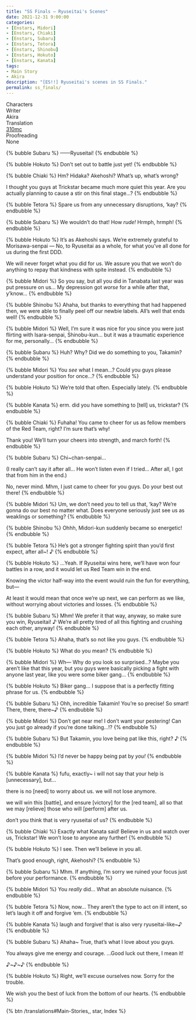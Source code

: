 ```yaml
---
title: "SS Finals – Ryuseitai's Scenes"
date: 2021-12-31 9:00:00
categories:
- [Enstars, Midori]
- [Enstars, Chiaki]
- [Enstars, Subaru]
- [Enstars, Tetora]
- [Enstars, Shinobu]
- [Enstars, Hokuto]
- [Enstars, Kanata]
tags:
- Main Story
- Akira
description: "[ES!!] Ryuseitai's scenes in SS Finals."
permalink: ss_finals/
---
```

<div class="three-wrapper" style="--storyColor:#965e7d;--storyColor-rgb:150,94,125;--storyColor-h:326.8;--storyColor-s: 23%;--storyColor-l:47.8%;">
    <div class="info-area">
        <div class="info">
            <div class="info-item characters">
                <div class="label">
                    Characters
                </div>
                <div class="value">
								<a href="/categories/Enstars/Chiaki" character="Chiaki"></a>
		            <a href="/categories/Enstars/Midori" character="Midori"></a>
		            <a href="/categories/Enstars/Tetora" character="Tetora"></a>
		            <a href="/categories/Enstars/Shinobu" character="Shinobu"></a>
                <a href="/categories/Enstars/Kanata" character="Kanata"></a>
                <a href="/categories/Enstars/Hokuto" character="Hokuto"></a>
                <a href="/categories/Enstars/Subaru" character="Subaru"></a>
                </div>
            </div>
            <div class="info-item one">
                <div class="label">
                    Writer
                </div>
                <div class="value">
                    Akira
                </div>
            </div>
            <div class="info-item two">
                <div class="label">
                    Translation
                </div>
                <div class="value">
                    <a href="/about">310mc</a>
                </div>
            </div>
            <div class="info-item three">
                <div class="label">
                   Proofreading
                </div>
                <div class="value">
                    None
                </div>
            </div>
        </div>
    </div>
</div>

<!-- more -->

{% bubble Subaru %}
——Ryuseitai!
{% endbubble %}

{% bubble Hokuto %}
Don’t set out to battle just yet!
{% endbubble %}

{% bubble Chiaki %}
Hm? Hidaka? Akehoshi? What’s up, what’s wrong?

I thought you guys at Trickstar became much more quiet this year. Are you actually planning to cause a stir on this final stage…?
{% endbubble %}

{% bubble Tetora %}
Spare us from any unnecessary disruptions, ‘kay?
{% endbubble %}

{% bubble Subaru %}
We wouldn’t do that! How *rude!* Hrmph, hrmph!
{% endbubble %}

{% bubble Hokuto %}
It’s as Akehoshi says. We’re extremely grateful to Morisawa-senpai — No, to Ryuseitai as a whole, for what you’ve all done for us during the first DDD.

We will never forget what you did for us. We assure you that we won’t do anything to repay that kindness with spite instead.
{% endbubble %}

{% bubble Midori %}
So you say, but all you did in Tanabata last year was put pressure on us… My depression got <em>worse</em> for a while after that, y’know…
{% endbubble %}

{% bubble Shinobu %}
Ahaha, but thanks to everything that had happened then, we were able to finally peel off our newbie labels. All’s well that ends well!
{% endbubble %}

{% bubble Midori %}
Well, I’m sure it was nice for you since you were just flirting with Isara-senpai, Shinobu-kun… but it was a traumatic experience for me, personally…
{% endbubble %}

{% bubble Subaru %}
Huh? Why? Did we do something to you, Takamin?
{% endbubble %}

{% bubble Midori %}
You <em>see</em> what I mean…? Could you guys please understand your position for once…?
{% endbubble %}

{% bubble Hokuto %}
We’re told that often. Especially lately.
{% endbubble %}

{% bubble Kanata %}
erm. did you have something to [tell] us, trickstar?
{% endbubble %}

{% bubble Chiaki %}
Fuhaha! You came to cheer for us as fellow members of the Red Team, right? I’m sure that’s why!

Thank you! We’ll turn your cheers into strength, and march forth!
{% endbubble %}

{% bubble Subaru %}
Chi~chan-senpai…

(I really can’t say it after all… He won’t listen even if I tried… After all, I got that from him in the end.)

No, never mind. Mhm, I just came to cheer for you guys. Do your best out there!
{% endbubble %}

{% bubble Midori %}
Um, we don’t need <em>you</em> to tell us that, ‘kay? We’re gonna do our best no matter what. Does everyone seriously just see us as weaklings or something?
{% endbubble %}

{% bubble Shinobu %}
Ohhh, Midori-kun suddenly became so energetic!
{% endbubble %}

{% bubble Tetora %}
He’s got a stronger fighting spirit than you’d first expect, after all~! ♪
{% endbubble %}

{% bubble Hokuto %}
…Yeah. If Ryuseitai wins here, we’ll have won four battles in a row, and it would let us Red Team win in the end.

Knowing the victor half-way into the event would ruin the fun for everything, but—

At least it would mean that once we’re up next, we can perform as we like, without worrying about victories and losses.
{% endbubble %}

{% bubble Subaru %}
Mhm! We prefer it that way, anyway, so make sure you win, Ryuseitai! ♪ We’re all pretty tired of all this fighting and crushing each other, anyway!
{% endbubble %}

{% bubble Tetora %}
Ahaha, that’s so not like you guys.
{% endbubble %}

{% bubble Hokuto %}
What do you mean?
{% endbubble %}

{% bubble Midori %}
Wh— Why do you look so surprised…? Maybe you aren’t like that this year, but you guys were basically picking a fight with anyone last year, like you were some biker gang…
{% endbubble %}

{% bubble Hokuto %}
Biker gang… I suppose that is a perfectly fitting phrase for us.
{% endbubble %}

{% bubble Subaru %}
Ohh, incredible Takamin! You’re so precise! So smart! There, there, there~♪
{% endbubble %}

{% bubble Midori %}
Don’t get near me! I don’t want your pestering! Can you just go already if you’re done talking…!?
{% endbubble %}

{% bubble Subaru %}
But Takamin, you love being pat like this, right? ♪
{% endbubble %}

{% bubble Midori %}
I’d never be happy being pat by *you!*
{% endbubble %}

{% bubble Kanata %}
fufu, exactly~ i will not say that your help is [unnecessary], but…

there is no [need] to worry about us. we will not lose anymore.

we will win this [battle], and ensure [victory] for the [red team], all so that we may [relieve] those who will [perform] after us.

don’t you think that is very ryuseitai of us?
{% endbubble %}

{% bubble Chiaki %}
Exactly what Kanata said! Believe in us and watch over us, Trickstar! We won’t lose to anyone any further!
{% endbubble %}

{% bubble Hokuto %}
I see. Then we’ll believe in you all.

That’s good enough, right, Akehoshi?
{% endbubble %}

{% bubble Subaru %}
Mhm. If anything, I’m sorry we ruined your focus just before your performance.
{% endbubble %}

{% bubble Midori %}
You *really* did… What an absolute nuisance.
{% endbubble %}

{% bubble Tetora %}
Now, now… They aren’t the type to act on ill intent, so let’s laugh it off and forgive ‘em.
{% endbubble %}

{% bubble Kanata %}
laugh and forgive! that is also very ryuseitai-like~♪
{% endbubble %}

{% bubble Subaru %}
Ahaha~ True, that’s what I love about you guys.

You always give me energy and courage.  …Good luck out there, I mean it!

♪\~♪\~♪
{% endbubble %}

{% bubble Hokuto %}
Right, we’ll excuse ourselves now. Sorry for the trouble.

We wish you the best of luck from the bottom of our hearts.
{% endbubble %}

<div toc>
{% btn /translations#Main-Stories,, star, Index %}
</div>
